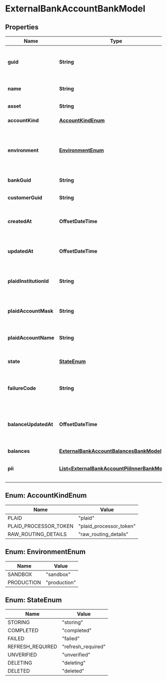 

# ExternalBankAccountBankModel


## Properties

| Name | Type | Description | Notes |
|------------ | ------------- | ------------- | -------------|
|**guid** | **String** | Auto-generated unique identifier for the account. |  [optional] |
|**name** | **String** | The name of the account. |  [optional] |
|**asset** | **String** | The asset code. |  [optional] |
|**accountKind** | [**AccountKindEnum**](#AccountKindEnum) | The type of account. |  [optional] |
|**environment** | [**EnvironmentEnum**](#EnvironmentEnum) | The environment that the external bank account is operating in. |  [optional] |
|**bankGuid** | **String** | The bank identifier. |  [optional] |
|**customerGuid** | **String** | The customer identifier. |  [optional] |
|**createdAt** | **OffsetDateTime** | ISO8601 datetime the record was created at. |  [optional] |
|**updatedAt** | **OffsetDateTime** | ISO8601 datetime the record was last updated at. |  [optional] |
|**plaidInstitutionId** | **String** | The Plaid institution ID for the account. |  [optional] |
|**plaidAccountMask** | **String** | The account number mask for the account. |  [optional] |
|**plaidAccountName** | **String** | The name for the account. |  [optional] |
|**state** | [**StateEnum**](#StateEnum) | The state of the external bank account. |  [optional] |
|**failureCode** | **String** | The failure code for failed transfers. |  [optional] |
|**balanceUpdatedAt** | **OffsetDateTime** | The timestamp that the balance information was last updated at. |  [optional] |
|**balances** | [**ExternalBankAccountBalancesBankModel**](ExternalBankAccountBalancesBankModel.md) |  |  [optional] |
|**pii** | [**List&lt;ExternalBankAccountPiiInnerBankModel&gt;**](ExternalBankAccountPiiInnerBankModel.md) | The account holder information. |  [optional] |



## Enum: AccountKindEnum

| Name | Value |
|---- | -----|
| PLAID | &quot;plaid&quot; |
| PLAID_PROCESSOR_TOKEN | &quot;plaid_processor_token&quot; |
| RAW_ROUTING_DETAILS | &quot;raw_routing_details&quot; |



## Enum: EnvironmentEnum

| Name | Value |
|---- | -----|
| SANDBOX | &quot;sandbox&quot; |
| PRODUCTION | &quot;production&quot; |



## Enum: StateEnum

| Name | Value |
|---- | -----|
| STORING | &quot;storing&quot; |
| COMPLETED | &quot;completed&quot; |
| FAILED | &quot;failed&quot; |
| REFRESH_REQUIRED | &quot;refresh_required&quot; |
| UNVERIFIED | &quot;unverified&quot; |
| DELETING | &quot;deleting&quot; |
| DELETED | &quot;deleted&quot; |




